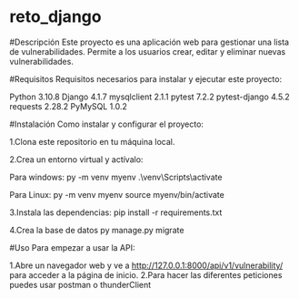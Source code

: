 # reto_django

#Descripción
Este proyecto es una aplicación web para gestionar una lista de vulnerabilidades.
Permite a los usuarios crear, editar y eliminar nuevas vulnerabilidades.

#Requisitos
Requisitos necesarios para instalar y ejecutar este proyecto:

Python            3.10.8
Django            4.1.7
mysqlclient       2.1.1
pytest            7.2.2
pytest-django     4.5.2
requests          2.28.2
PyMySQL           1.0.2

#Instalación
Como instalar y configurar el proyecto:

1.Clona este repositorio en tu máquina local.

2.Crea un entorno virtual y actívalo:

Para windows:
py -m venv myenv
.\venv\Scripts\activate

Para Linux:
py -m venv myenv
source myenv/bin/activate

3.Instala las dependencias:
pip install -r requirements.txt

4.Crea la base de datos
py manage.py migrate

#Uso
Para empezar a usar la API:

1.Abre un navegador web y ve a http://127.0.0.1:8000/api/v1/vulnerability/ para acceder a la página de inicio.
2.Para hacer las diferentes peticiones puedes usar postman o thunderClient
